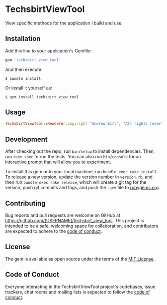# TechsbirtViewTool

View specific methods for the application I build and use.

## Installation

Add this line to your application's Gemfile:

```ruby
gem 'techsbirt_view_tool'
```

And then execute:

    $ bundle install

Or install it yourself as:

    $ gem install techsbirt_view_tool

## Usage

```ruby
TechsbirtViewTool::Renderer.copyright "Andrew Birt", "All rights reserved"
```

## Development

After checking out the repo, run `bin/setup` to install dependencies. Then, run `rake spec` to run the tests. You can also run `bin/console` for an interactive prompt that will allow you to experiment.

To install this gem onto your local machine, run `bundle exec rake install`. To release a new version, update the version number in `version.rb`, and then run `bundle exec rake release`, which will create a git tag for the version, push git commits and tags, and push the `.gem` file to [rubygems.org](https://rubygems.org).

## Contributing

Bug reports and pull requests are welcome on GitHub at https://github.com/[USERNAME]/techsbirt_view_tool. This project is intended to be a safe, welcoming space for collaboration, and contributors are expected to adhere to the [code of conduct](https://github.com/[USERNAME]/techsbirt_view_tool/blob/master/CODE_OF_CONDUCT.md).


## License

The gem is available as open source under the terms of the [MIT License](https://opensource.org/licenses/MIT).

## Code of Conduct

Everyone interacting in the TechsbirtViewTool project's codebases, issue trackers, chat rooms and mailing lists is expected to follow the [code of conduct](https://github.com/[USERNAME]/techsbirt_view_tool/blob/master/CODE_OF_CONDUCT.md).
